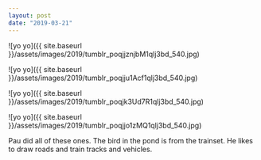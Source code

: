 ```yaml
---
layout: post
date: "2019-03-21"
---
```


![yo yo]({{ site.baseurl }}/assets/images/2019/tumblr_poqjjznjbM1qlj3bd_540.jpg)

![yo yo]({{ site.baseurl }}/assets/images/2019/tumblr_poqjju1Acf1qlj3bd_540.jpg)

![yo yo]({{ site.baseurl }}/assets/images/2019/tumblr_poqjk3Ud7R1qlj3bd_540.jpg)

![yo yo]({{ site.baseurl }}/assets/images/2019/tumblr_poqjjo1zMQ1qlj3bd_540.jpg)

Pau did all of these ones. The bird in the pond is from the trainset. He likes to draw roads and train tracks and vehicles.
